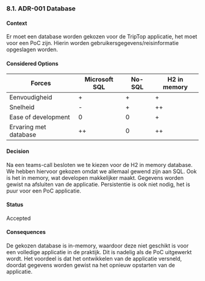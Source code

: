 ### 8.1. ADR-001 Database

#### Context 
Er moet een database worden gekozen voor de TripTop applicatie, het moet voor een PoC zijn. Hierin worden gebruikersgegevens/reisinformatie opgeslagen worden.

#### Considered Options
| **Forces**            | Microsoft SQL | No-SQL | H2 in memory |
| -------------------   | ------------- | ------ | ------------ |
| Eenvoudigheid         | +            | +      | +           |
| Snelheid              | -             | +      | ++           |
| Ease of development   | 0             | 0      | +            |
| Ervaring met database | ++            | 0      | ++           |


#### Decision
Na een teams-call besloten we te kiezen voor de H2 in memory database. We hebben hiervoor gekozen omdat we allemaal gewend zijn aan SQL. Ook is het in memory, wat developen makkelijker maakt. Gegevens worden gewist na afsluiten van de applicatie. Persistentie is ook niet nodig, het is puur voor een PoC applicatie.

#### Status 
Accepted

#### Consequences
De gekozen database is in-memory, waardoor deze niet geschikt is voor een volledige applicatie in de praktijk. Dit is nadelig als de PoC uitgewerkt wordt. Het voordeel is dat het ontwikkelen van de applicatie versneld, doordat gegevens worden gewist na het opnieuw opstarten van de applicatie.